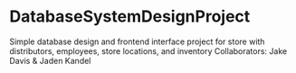 # DatabaseSystemDesignProject
Simple database design and frontend interface project
	for store with distributors, employees,
	store locations, and inventory
Collaborators: Jake Davis & Jaden Kandel